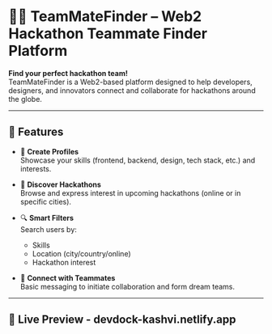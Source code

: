 # 🧑‍💻 TeamMateFinder – Web2 Hackathon Teammate Finder Platform

**Find your perfect hackathon team!**  
TeamMateFinder is a Web2-based platform designed to help developers, designers, and innovators connect and collaborate for hackathons around the globe.

---

## 🚀 Features

- 👤 **Create Profiles**  
  Showcase your skills (frontend, backend, design, tech stack, etc.) and interests.

- 🧭 **Discover Hackathons**  
  Browse and express interest in upcoming hackathons (online or in specific cities).

- 🔍 **Smart Filters**  
  Search users by:
  - Skills
  - Location (city/country/online)
  - Hackathon interest

- 💬 **Connect with Teammates**  
  Basic messaging to initiate collaboration and form dream teams.

---

## 📌 Live Preview - devdock-kashvi.netlify.app 
